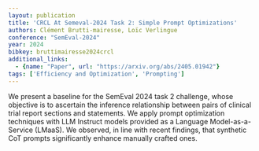 ```yaml
---
layout: publication
title: 'CRCL At Semeval-2024 Task 2: Simple Prompt Optimizations'
authors: Clément Brutti-mairesse, Loïc Verlingue
conference: "SemEval-2024"
year: 2024
bibkey: bruttimairesse2024crcl
additional_links:
  - {name: "Paper", url: "https://arxiv.org/abs/2405.01942"}
tags: ['Efficiency and Optimization', 'Prompting']
---
```

We present a baseline for the SemEval 2024 task 2 challenge, whose objective
is to ascertain the inference relationship between pairs of clinical trial
report sections and statements. We apply prompt optimization techniques with
LLM Instruct models provided as a Language Model-as-a-Service (LMaaS). We
observed, in line with recent findings, that synthetic CoT prompts
significantly enhance manually crafted ones.
